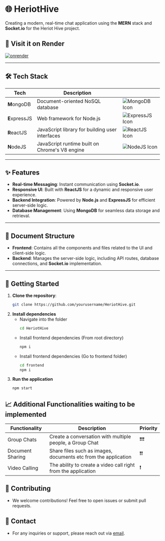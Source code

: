 # 🌐 HeriotHive

Creating a modern, real-time chat application using the **MERN** stack and **Socket.io** for the Heriot Hive project.

## 🚀 Visit it on Render
[![onrender](https://img.shields.io/badge/Deployed%20on-Render-blue?logo=render&logoColor=white)](https://heriothive.onrender.com)

---

## 🛠️ Tech Stack

| Tech | Description |  |
|------|-------------|------|
| **M**ongoDB  | Document-oriented NoSQL database | ![MongoDB Icon](https://img.icons8.com/color/48/000000/mongodb.png) |
| **E**xpressJS | Web framework for Node.js | ![ExpressJS Icon](https://img.icons8.com/color/48/000000/express-js.png) |
| **R**eactJS | JavaScript library for building user interfaces | ![ReactJS Icon](https://img.icons8.com/color/48/000000/react-native.png) |
| **N**odeJS | JavaScript runtime built on Chrome's V8 engine | ![NodeJS Icon](https://img.icons8.com/color/48/000000/nodejs.png) |

---

## ✨ Features

- **Real-time Messaging**: Instant communication using **Socket.io**.
- **Responsive UI**: Built with **ReactJS** for a dynamic and responsive user experience.
- **Backend Integration**: Powered by **Node.js** and **ExpressJS** for efficient server-side logic.
- **Database Management**: Using **MongoDB** for seamless data storage and retrieval.

---

## 📂 Document Structure

- **Frontend**: Contains all the components and files related to the UI and client-side logic.
- **Backend**: Manages the server-side logic, including API routes, database connections, and **Socket.io** implementation.

---

## 📌 Getting Started

1. **Clone the repository**:
   ```bash
   git clone https://github.com/yourusername/HeriotHive.git
   ```
2. **Install dependencies**
    - Navigate into the folder
        ```bash
        cd HeriotHive
        ```
    - Install frontend dependencies (From root directory)
        ```bash
        npm i
        ```
    - Install frontend dependencies (Go to frontend folder)
        ```bash
        cd frontend
        npm i
        ```
3. **Run the application**
    ```bash
    npm start
    ```

## 📈 Additional Functionalities waiting to be implemented
| Functionality | Description | Priority |
|------|-------------|------|
| Group Chats | Create a conversation with multiple people, a Group Chat | ❗❗❗|
| Document Sharing | Share files such as images, documents etc from the application | ❗❗
| Video Calling  | The ability to create a video call right from the application | ❗

## 🤝 Contributing
- We welcome contributions! Feel free to open issues or submit pull requests.

## 📧 Contact
- For any inquiries or support, please reach out via [email](mailto:as2397@hw.ac.uk).